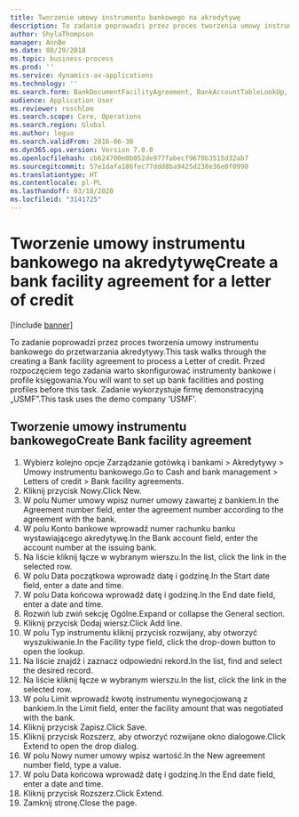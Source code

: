 ```yaml
---
title: Tworzenie umowy instrumentu bankowego na akredytywę
description: To zadanie poprowadzi przez proces tworzenia umowy instrumentu bankowego do przetwarzania akredytywy.
author: ShylaThompson
manager: AnnBe
ms.date: 08/29/2018
ms.topic: business-process
ms.prod: ''
ms.service: dynamics-ax-applications
ms.technology: ''
ms.search.form: BankDocumentFacilityAgreement, BankAccountTableLookUp, BankDocumentFacilityAgreementExtension, DefaultDashboard
audience: Application User
ms.reviewer: roschlom
ms.search.scope: Core, Operations
ms.search.region: Global
ms.author: leguo
ms.search.validFrom: 2016-06-30
ms.dyn365.ops.version: Version 7.0.0
ms.openlocfilehash: cb624700e0b052de977fabecf9670b3515d32ab7
ms.sourcegitcommit: 57e1dafa186fec77ddd8ba9425d238e36e0f0998
ms.translationtype: HT
ms.contentlocale: pl-PL
ms.lasthandoff: 03/18/2020
ms.locfileid: "3141725"
---
```

# <a name="create-a-bank-facility-agreement-for-a-letter-of-credit"></a><span data-ttu-id="7c7ff-103">Tworzenie umowy instrumentu bankowego na akredytywę</span><span class="sxs-lookup"><span data-stu-id="7c7ff-103">Create a bank facility agreement for a letter of credit</span></span>

[!include [banner](../../includes/banner.md)]

<span data-ttu-id="7c7ff-104">To zadanie poprowadzi przez proces tworzenia umowy instrumentu bankowego do przetwarzania akredytywy.</span><span class="sxs-lookup"><span data-stu-id="7c7ff-104">This task walks through the creating a Bank facility agreement to process a Letter of credit.</span></span> <span data-ttu-id="7c7ff-105">Przed rozpoczęciem tego zadania warto skonfigurować instrumenty bankowe i profile księgowania.</span><span class="sxs-lookup"><span data-stu-id="7c7ff-105">You will want to set up bank facilities and posting profiles before this task.</span></span>  <span data-ttu-id="7c7ff-106">Zadanie wykorzystuje firmę demonstracyjną „USMF”.</span><span class="sxs-lookup"><span data-stu-id="7c7ff-106">This task uses the demo company 'USMF'.</span></span>  


## <a name="create-bank-facility-agreement"></a><span data-ttu-id="7c7ff-107">Tworzenie umowy instrumentu bankowego</span><span class="sxs-lookup"><span data-stu-id="7c7ff-107">Create Bank facility agreement</span></span>
1. <span data-ttu-id="7c7ff-108">Wybierz kolejno opcje Zarządzanie gotówką i bankami > Akredytywy > Umowy instrumentu bankowego.</span><span class="sxs-lookup"><span data-stu-id="7c7ff-108">Go to Cash and bank management > Letters of credit > Bank facility agreements.</span></span>
2. <span data-ttu-id="7c7ff-109">Kliknij przycisk Nowy.</span><span class="sxs-lookup"><span data-stu-id="7c7ff-109">Click New.</span></span>
3. <span data-ttu-id="7c7ff-110">W polu Numer umowy wpisz numer umowy zawartej z bankiem.</span><span class="sxs-lookup"><span data-stu-id="7c7ff-110">In the Agreement number field, enter the agreement number according to the agreement with the bank.</span></span>
4. <span data-ttu-id="7c7ff-111">W polu Konto bankowe wprowadź numer rachunku banku wystawiającego akredytywę.</span><span class="sxs-lookup"><span data-stu-id="7c7ff-111">In the Bank account field, enter the account number at the issuing bank.</span></span>
5. <span data-ttu-id="7c7ff-112">Na liście kliknij łącze w wybranym wierszu.</span><span class="sxs-lookup"><span data-stu-id="7c7ff-112">In the list, click the link in the selected row.</span></span>
6. <span data-ttu-id="7c7ff-113">W polu Data początkowa wprowadź datę i godzinę.</span><span class="sxs-lookup"><span data-stu-id="7c7ff-113">In the Start date field, enter a date and time.</span></span>
7. <span data-ttu-id="7c7ff-114">W polu Data końcowa wprowadź datę i godzinę.</span><span class="sxs-lookup"><span data-stu-id="7c7ff-114">In the End date field, enter a date and time.</span></span>
8. <span data-ttu-id="7c7ff-115">Rozwiń lub zwiń sekcję Ogólne.</span><span class="sxs-lookup"><span data-stu-id="7c7ff-115">Expand or collapse the General section.</span></span>
9. <span data-ttu-id="7c7ff-116">Kliknij przycisk Dodaj wiersz.</span><span class="sxs-lookup"><span data-stu-id="7c7ff-116">Click Add line.</span></span>
10. <span data-ttu-id="7c7ff-117">W polu Typ instrumentu kliknij przycisk rozwijany, aby otworzyć wyszukiwanie.</span><span class="sxs-lookup"><span data-stu-id="7c7ff-117">In the Facility type field, click the drop-down button to open the lookup.</span></span>
11. <span data-ttu-id="7c7ff-118">Na liście znajdź i zaznacz odpowiedni rekord.</span><span class="sxs-lookup"><span data-stu-id="7c7ff-118">In the list, find and select the desired record.</span></span>
12. <span data-ttu-id="7c7ff-119">Na liście kliknij łącze w wybranym wierszu.</span><span class="sxs-lookup"><span data-stu-id="7c7ff-119">In the list, click the link in the selected row.</span></span>
13. <span data-ttu-id="7c7ff-120">W polu Limit wprowadź kwotę instrumentu wynegocjowaną z bankiem.</span><span class="sxs-lookup"><span data-stu-id="7c7ff-120">In the Limit field, enter the facility amount that was negotiated with the bank.</span></span>
14. <span data-ttu-id="7c7ff-121">Kliknij przycisk Zapisz.</span><span class="sxs-lookup"><span data-stu-id="7c7ff-121">Click Save.</span></span>
15. <span data-ttu-id="7c7ff-122">Kliknij przycisk Rozszerz, aby otworzyć rozwijane okno dialogowe.</span><span class="sxs-lookup"><span data-stu-id="7c7ff-122">Click Extend to open the drop dialog.</span></span>
16. <span data-ttu-id="7c7ff-123">W polu Nowy numer umowy wpisz wartość.</span><span class="sxs-lookup"><span data-stu-id="7c7ff-123">In the New agreement number field, type a value.</span></span>
17. <span data-ttu-id="7c7ff-124">W polu Data końcowa wprowadź datę i godzinę.</span><span class="sxs-lookup"><span data-stu-id="7c7ff-124">In the End date field, enter a date and time.</span></span>
18. <span data-ttu-id="7c7ff-125">Kliknij przycisk Rozszerz.</span><span class="sxs-lookup"><span data-stu-id="7c7ff-125">Click Extend.</span></span>
19. <span data-ttu-id="7c7ff-126">Zamknij stronę.</span><span class="sxs-lookup"><span data-stu-id="7c7ff-126">Close the page.</span></span>

